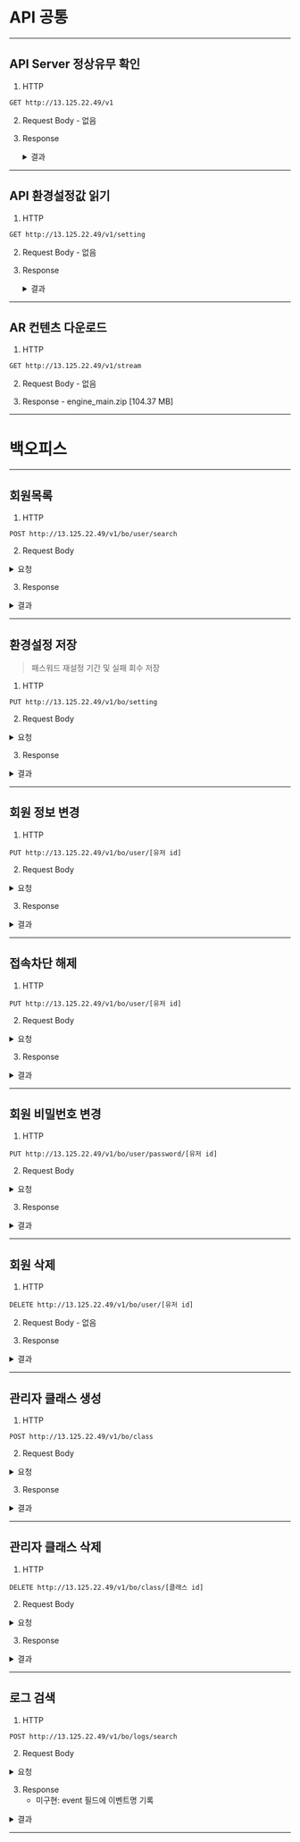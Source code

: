 # API 공통
---

## API Server 정상유무 확인

1. HTTP

~~~http request
GET http://13.125.22.49/v1
~~~

2. Request Body - 없음

3. Response
    <details>
        <summary>결과</summary>

    ~~~json
    {
        "message": "Api 서버 작동 확인용입니다.",
        "path": "/v1",
        "checkDatabase": {
            "database": "naval-academy",
            "username": "coarsoft",
            "host": "dev-rds-wallar.cluster-csovvpqiipyi.ap-northeast-2.rds.amazonaws.com",
            "port": 3306,
            "pool": {},
            "protocol": "tcp",
            "native": false,
            "replication": false,
            "dialectModule": null,
            "dialectModulePath": null,
            "dialectOptions": {
                "charset": "utf8mb4",
                "dateStrings": true,
                "typeCast": true
            }
        },
        "checkDirectory": {
            "dirFilesExist": "Success",
            "dirLogsExist": "Success"
        },
        "checkContentsFile": {
            "fileContentsExist": "Success"
        }
    }
    ~~~
    </details>

---

## API 환경설정값 읽기

1. HTTP

~~~http request
GET http://13.125.22.49/v1/setting
~~~

2. Request Body - 없음

3. Response
    <details>
        <summary>결과</summary>

    ~~~json
    {
      "code": "S0001",
      "data": {
         "setting": {
            "passwordPeriods": 1,
            "passwordFailCount": 3,
            "updated_at": "2021-09-07 14:29:12"
         }
      }
   }
    ~~~
    </details>

---

## AR 컨텐츠 다운로드

1. HTTP

~~~http request
GET http://13.125.22.49/v1/stream
~~~

2. Request Body - 없음

3. Response - engine_main.zip [104.37 MB]

---

# 백오피스
---

## 회원목록

1. HTTP

~~~http request
POST http://13.125.22.49/v1/bo/user/search
~~~

2. Request Body

<details>
  <summary>요청</summary>

~~~json
{
  "filter": {
    "name": {
      "like": "신선%"
    },
    "createdAt": {
      "gte": "2021-08-05",
      "lte": "2021-09-30"
    }
  },
  "from": 0,
  "size": 3,
  "sort": [
    {
      "createdAt": "desc"
    }
  ]
}
~~~

</details>

3. Response

<details>
  <summary>결과</summary>

~~~json
{
  "code": "S0001",
  "data": {
    "total": 2,
    "users": [
      {
        "id": "student_01",
        "name": "신선향",
        "role": "20",
        "phone": "010-3333-3233",
        "password": "$2a$10$y4QY6BjzeV/KCusuNTKQYO5s6pC60K011b2Fc4.e60NNQbLGSMKd.",
        "identityNumber": "210635",
        "lastApiRequest": "2021-09-07 00:16:15",
        "lastModifyPassword": "2021-09-07 00:16:15",
        "failLoginCount": 0,
        "isBlocked": false,
        "createdAt": "2021-09-07 00:16:15",
        "updatedAt": "2021-09-08 11:31:30"
      },
      {
        "id": "pro_03",
        "name": "신선향",
        "role": "10",
        "phone": "010-4444-4444",
        "password": "$2a$10$L20ULCQ9ChogsS33tEbpOOsJYk7gttVIQo16HuUsA9ZRBpmEezWhC",
        "identityNumber": "210635",
        "lastApiRequest": "2021-09-06 22:26:25",
        "lastModifyPassword": "2021-09-06 22:26:25",
        "failLoginCount": 0,
        "isBlocked": false,
        "createdAt": "2021-09-06 22:26:25",
        "updatedAt": "2021-09-07 15:19:25"
      }
    ]
  }
}
~~~

</details>

---

## 환경설정 저장

> 패스워드 재설정 기간 및 실패 회수 저장

1. HTTP

~~~http request
PUT http://13.125.22.49/v1/bo/setting
~~~

2. Request Body

<details>
  <summary>요청</summary>

~~~json
{
  "setting": {
    "passwordPeriods": 1,
    "passwordFailCount": 3
  }
}
~~~

</details>

3. Response

<details>
  <summary>결과</summary>

~~~json
{
  "code": "S0001",
  "data": {
    "setting": {
      "passwordPeriods": 1,
      "passwordFailCount": 3,
      "updated_at": "2021-09-08 11:34:21"
    }
  }
}
~~~

</details>

---

## 회원 정보 변경

1. HTTP

~~~http request
PUT http://13.125.22.49/v1/bo/user/[유저 id]
~~~

2. Request Body

<details>
  <summary>요청</summary>

~~~json
{
  "user": {
    "phone": "010-3333-3233",
    "name": "신선향"
  }
}
~~~

</details>

3. Response

<details>
  <summary>결과</summary>

~~~json
{
  "code": "S0001",
  "data": {
    "id": "student_01",
    "user": {
      "id": "student_01",
      "name": "신선향",
      "role": "20",
      "phone": "010-3333-3233",
      "identityNumber": "210635",
      "lastApiRequest": "2021-09-07 00:16:15",
      "lastModifyPassword": "2021-09-07 00:16:15",
      "failLoginCount": 0,
      "isBlocked": false,
      "createdAt": "2021-09-07 00:16:15",
      "updatedAt": "2021-09-08 11:35:38"
    }
  }
}
~~~

</details>

---

## 접속차단 해제

1. HTTP

~~~http request
PUT http://13.125.22.49/v1/bo/user/[유저 id]
~~~

2. Request Body

<details>
  <summary>요청</summary>

~~~json
{
  "user": {
    "failLoginCount": 0,
    "isBlocked": 0
  }
}
~~~

</details>

3. Response

<details>
  <summary>결과</summary>

~~~json
{
  "code": "S0001",
  "data": {
    "id": "student_01",
    "user": {
      "id": "student_01",
      "name": "신선향",
      "role": "20",
      "phone": "010-3333-3233",
      "identityNumber": "210635",
      "lastApiRequest": "2021-09-07 00:16:15",
      "lastModifyPassword": "2021-09-07 00:16:15",
      "failLoginCount": 0,
      "isBlocked": false,
      "createdAt": "2021-09-07 00:16:15",
      "updatedAt": "2021-09-08 11:35:38"
    }
  }
}
~~~

</details>

---

## 회원 비밀번호 변경

1. HTTP

~~~http request
PUT http://13.125.22.49/v1/bo/user/password/[유저 id]
~~~

2. Request Body

<details>
  <summary>요청</summary>

~~~json
{
  "user": {
    "password": "coarsoft13@$",
    "new_password": "coarsoft13@$1"
  }
}
~~~

</details>

3. Response

<details>
  <summary>결과</summary>

~~~json
{
  "code": "S0001",
  "data": {
    "user": {
      "id": "navy_01",
      "name": "교수자",
      "role": "10",
      "phone": "010-0000-0000",
      "identityNumber": null,
      "lastApiRequest": "2021-09-09 14:19:47",
      "lastModifyPassword": "2021-09-15 06:04:44",
      "failLoginCount": 0,
      "isBlocked": false,
      "createdAt": "2021-09-15 06:04:44",
      "updatedAt": "2021-09-08 11:37:18"
    }
  }
}
~~~

</details>

---

## 회원 삭제

1. HTTP

~~~http request
DELETE http://13.125.22.49/v1/bo/user/[유저 id]
~~~

2. Request Body - 없음

3. Response

<details>
  <summary>결과</summary>

~~~json
{
  "code": "S0001",
  "data": {
    "user": null
  }
}
~~~

</details>

---

## 관리자 클래스 생성

1. HTTP

~~~http request
POST http://13.125.22.49/v1/bo/class
~~~

2. Request Body

<details>
  <summary>요청</summary>

~~~json
{
  "class": {
    "name": "함정 추진체계 시뮬레이터13331"
  }
}
~~~

</details>

3. Response

<details>
  <summary>결과</summary>

~~~json
{
  "code": "S0001",
  "data": {
    "class": {
      "id": "gk3tp21fn3ktawach9",
      "name": "함정 추진체계 시뮬레이터13331",
      "lastApiRequest": "2021-09-08 11:41:01",
      "professor": {
        "id": "admin",
        "name": "어드민",
        "role": "00"
      },
      "students": [],
      "createdAt": "2021-09-08 11:41:01",
      "updatedAt": "2021-09-08 11:41:01"
    }
  }
}
~~~

</details>

---

## 관리자 클래스 삭제

1. HTTP

~~~http request
DELETE http://13.125.22.49/v1/bo/class/[클래스 id]
~~~

2. Request Body

<details>
  <summary>요청</summary>

~~~json
{
  "class": {
    "id": "gk3tp21fn3ktawach9"
  }
}
~~~

</details>

3. Response

<details>
  <summary>결과</summary>

~~~json
{
  "code": "S0001",
  "data": {
    "class": null
  }
}
~~~

</details>

---

## 로그 검색

1. HTTP

~~~http request
POST http://13.125.22.49/v1/bo/logs/search
~~~

2. Request Body

<details>
  <summary>요청</summary>

~~~json
{
  "filter": {
    "user_id": {
      "like": "navy_0%"
    },
    "createdAt": {
      "gte": "2021-08-05",
      "lte": "2021-08-30"
    }
  },
  "from": 0,
  "size": 5,
  "sort": [
    {
      "createdAt": "desc"
    }
  ]
}
~~~

</details>

3. Response
    - 미구현: event 필드에 이벤트명 기록

<details>
  <summary>결과</summary>

~~~json
{
  "code": "S0001",
  "data": {
    "total": 2,
    "logs": [
      {
        "id": 4,
        "level": "info",
        "status": "200",
        "user_id": "navy_02",
        "user_name": "",
        "user_role": "",
        "event": "테스트",
        "method": "POST",
        "url": "/v1/user/login",
        "header": {
          "host": "127.0.0.1:3000",
          "accept": "*/*",
          "connection": "keep-alive",
          "user-agent": "PostmanRuntime/7.28.3",
          "content-type": "application/json",
          "cache-control": "no-cache",
          "postman-token": "d2eded25-be0a-4edf-b14d-fe5db3797ab5",
          "content-length": "84",
          "accept-encoding": "gzip, deflate, br"
        },
        "request": {
          "user": {
            "id": "navy_02",
            "password": "coarsoft13@$1"
          }
        },
        "response": {
          "code": "S9999",
          "message": "패스워드를 확인해주세요."
        },
        "error_massage": "패스워드를 확인해주세요.",
        "createdAt": "2021-08-29 17:20:47"
      },
      {
        "id": 3,
        "level": "info",
        "status": "200",
        "user_id": "navy_01",
        "user_name": "교수자",
        "user_role": "10",
        "event": "테스트",
        "method": "POST",
        "url": "/v1/class",
        "header": {
          "host": "127.0.0.1:3000",
          "accept": "*/*",
          "connection": "keep-alive",
          "user-agent": "PostmanRuntime/7.28.3",
          "content-type": "application/json",
          "authorization": "Bearer eyJhbGciOiJIUzI1NiIsInR5cCI6IkpXVCJ9.eyJpZCI6Im5hdnlfMDEiLCJpZGVudGl0eU51bWJlciI6bnVsbCwiaWF0IjoxNjMwOTE5OTAyLCJleHAiOjE2MzE1MjQ3MDIsImlzcyI6ImNvYXJzb2Z0LmNvbSIsInN1YiI6InVzZXJJbmZvIn0.vQ-PhTetKPkuoEY-MAoj6zX-MeZnl8M6ivHjG2CDmZI",
          "cache-control": "no-cache",
          "postman-token": "d2b2c58c-fb9e-4edb-b57e-f4ea73cf788a",
          "content-length": "83",
          "accept-encoding": "gzip, deflate, br"
        },
        "request": {
          "class": {
            "name": "함정 추진체계 시뮬레이터13331"
          }
        },
        "response": {
          "code": "S0001",
          "data": {
            "class": {
              "id": "gk3tp21612kt9su3jn",
              "name": "함정 추진체계 시뮬레이터13331",
              "students": [],
              "createdAt": "2021-09-07 17:16:38",
              "professor": {
                "id": "navy_01",
                "name": "교수자",
                "role": "10"
              },
              "updatedAt": "2021-09-07 17:16:38",
              "lastApiRequest": "2021-09-07 17:16:38"
            }
          }
        },
        "error_massage": null,
        "createdAt": "2021-08-07 17:16:38"
      }
    ]
  }
}
~~~

</details>

---
